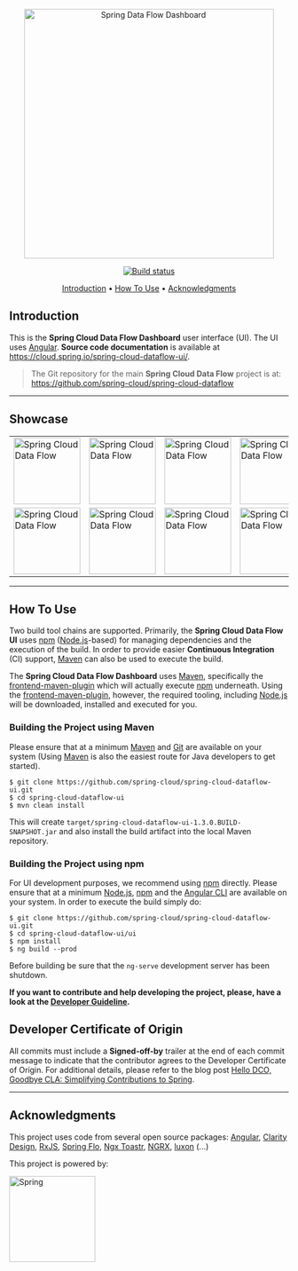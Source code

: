 
<p align="center">
  <a href="https://dataflow.spring.io/">
    <img alt="Spring Data Flow Dashboard" title="Spring Data Flow Dashboard" src="https://i.imgur.com/MGLL6qG.png" width="450">
  </a>
</p>

<p align="center">
  <a href="https://ci.appveyor.com/project/ghillert/spring-cloud-dataflow-ui/branch/master">
    <img src="https://ci.appveyor.com/api/projects/status/7pqco2aqjyaphp36/branch/master?svg=true"
         alt="Build status">
  </a>
</p>

<p align="center">
  <a href="#introduction">Introduction</a> •
  <a href="#how-to-use">How To Use</a> •
  <a href="#acknowledgments">Acknowledgments</a>
</p>

## Introduction

This is the **Spring Cloud Data Flow Dashboard** user interface (UI). The UI uses [Angular][]. **Source code documentation** is available at https://cloud.spring.io/spring-cloud-dataflow-ui/.

> The Git repository for the main **Spring Cloud Data Flow** project is at: https://github.com/spring-cloud/spring-cloud-dataflow

---

## Showcase

<center>
  <table>
    <tr>
      <td><a href="https://raw.githubusercontent.com/spring-cloud/spring-cloud-dataflow/master/spring-cloud-dataflow-docs/src/main/asciidoc/images/dataflow-available-apps-list.png"><img width="120" alt="Spring Cloud Data Flow" src="https://raw.githubusercontent.com/spring-cloud/spring-cloud-dataflow/master/spring-cloud-dataflow-docs/src/main/asciidoc/images/dataflow-available-apps-list.png"></a></td>
      <td><a href="https://raw.githubusercontent.com/spring-cloud/spring-cloud-dataflow/master/spring-cloud-dataflow-docs/src/main/asciidoc/images/dataflow-bulk-import-applications.png"><img width="120" alt="Spring Cloud Data Flow" src="https://raw.githubusercontent.com/spring-cloud/spring-cloud-dataflow/master/spring-cloud-dataflow-docs/src/main/asciidoc/images/dataflow-bulk-import-applications.png"></a></td>
      <td><a href="https://raw.githubusercontent.com/spring-cloud/spring-cloud-dataflow/master/spring-cloud-dataflow-docs/src/main/asciidoc/images/dataflow-streams-list-definitions.png"><img width="120" alt="Spring Cloud Data Flow" src="https://raw.githubusercontent.com/spring-cloud/spring-cloud-dataflow/master/spring-cloud-dataflow-docs/src/main/asciidoc/images/dataflow-streams-list-definitions.png"></a></td>
      <td><a href="https://raw.githubusercontent.com/spring-cloud/spring-cloud-dataflow/master/spring-cloud-dataflow-docs/src/main/asciidoc/images/dataflow-flo-create-stream.png"><img width="120" alt="Spring Cloud Data Flow" src="https://raw.githubusercontent.com/spring-cloud/spring-cloud-dataflow/master/spring-cloud-dataflow-docs/src/main/asciidoc/images/dataflow-flo-create-stream.png"></a></td>
    </tr>
    <tr>
      <td><a href="https://raw.githubusercontent.com/spring-cloud/spring-cloud-dataflow/master/spring-cloud-dataflow-docs/src/main/asciidoc/images/dataflow-stream-deploy-builder.png"><img width="120" alt="Spring Cloud Data Flow" src="https://raw.githubusercontent.com/spring-cloud/spring-cloud-dataflow/master/spring-cloud-dataflow-docs/src/main/asciidoc/images/dataflow-stream-deploy-builder.png"></a></td>
      <td><a href="https://raw.githubusercontent.com/spring-cloud/spring-cloud-dataflow/master/spring-cloud-dataflow-docs/src/main/asciidoc/images/dataflow-task-apps-list.png"><img width="120" alt="Spring Cloud Data Flow" src="https://raw.githubusercontent.com/spring-cloud/spring-cloud-dataflow/master/spring-cloud-dataflow-docs/src/main/asciidoc/images/dataflow-task-apps-list.png"></a></td>
      <td><a href="https://raw.githubusercontent.com/spring-cloud/spring-cloud-dataflow/master/spring-cloud-dataflow-docs/src/main/asciidoc/images/dataflow-ctr-flo-tab.png"><img width="120" alt="Spring Cloud Data Flow" src="https://raw.githubusercontent.com/spring-cloud/spring-cloud-dataflow/master/spring-cloud-dataflow-docs/src/main/asciidoc/images/dataflow-ctr-flo-tab.png"></a></td>
      <td><a href="https://raw.githubusercontent.com/spring-cloud/spring-cloud-dataflow/master/spring-cloud-dataflow-docs/src/main/asciidoc/images/dataflow-jobs-job-execution-details.png"><img width="120" alt="Spring Cloud Data Flow" src="https://raw.githubusercontent.com/spring-cloud/spring-cloud-dataflow/master/spring-cloud-dataflow-docs/src/main/asciidoc/images/dataflow-jobs-job-execution-details.png"></a></td>
    </tr>
  </table>
</center>

---

## How To Use

Two build tool chains are supported. Primarily, the **Spring Cloud Data Flow UI** uses [npm][] ([Node.js][]-based) for managing dependencies and the execution of the build. In order to provide easier **Continuous Integration** (CI) support, [Maven][] can also be used to execute the build.

The **Spring Cloud Data Flow Dashboard** uses [Maven][], specifically the [frontend-maven-plugin][] which will actually execute [npm][] underneath. Using the [frontend-maven-plugin][], however, the required tooling, including [Node.js][] will be downloaded, installed and executed for you.

### Building the Project using Maven

Please ensure that at a minimum [Maven][] and [Git][] are available on your system (Using [Maven][] is also the easiest route for Java developers to get started).

	$ git clone https://github.com/spring-cloud/spring-cloud-dataflow-ui.git
	$ cd spring-cloud-dataflow-ui
	$ mvn clean install

This will create `target/spring-cloud-dataflow-ui-1.3.0.BUILD-SNAPSHOT.jar` and also install the build artifact into the local Maven repository.

### Building the Project using npm

For UI development purposes, we recommend using [npm][] directly. Please ensure that at a minimum [Node.js][], [npm][] and the [Angular CLI][] are available on your system. In order to execute the build simply do:

	$ git clone https://github.com/spring-cloud/spring-cloud-dataflow-ui.git
	$ cd spring-cloud-dataflow-ui/ui
	$ npm install
	$ ng build --prod

Before building be sure that the `ng-serve` development server has been shutdown.<br >

**If you want to contribute and help developing the project, please, have a look at the [Developer Guideline](README_DEV.md/#development).**

## Developer Certificate of Origin
All commits must include a **Signed-off-by** trailer at the end of each commit message to indicate that the contributor agrees to the Developer Certificate of Origin.
For additional details, please refer to the blog post [Hello DCO, Goodbye CLA: Simplifying Contributions to Spring](https://spring.io/blog/2025/01/06/hello-dco-goodbye-cla-simplifying-contributions-to-spring).

---

## Acknowledgments

This project uses code from several open source packages:
[Angular](https://angular.io),
[Clarity Design](https://clarity.design/),
[RxJS](https://github.com/ReactiveX/rxjs),
[Spring Flo](https://github.com/spring-projects/spring-flo),
[Ngx Toastr](https://github.com/scttcper/ngx-toastr),
[NGRX](https://ngrx.io/),
[luxon](https://moment.github.io/luxon//) (...)

This project is powered by:

<a href="https://spring.io/"><img alt="Spring" title="Spring" src="https://i.imgur.com/az8Xady.png" width="155"></a>

[Angular]: https://angular.io/
[Angular CLI]: https://cli.angular.io/
[frontend-maven-plugin]: https://github.com/eirslett/frontend-maven-plugin
[Git]: https://git-scm.com/
[Maven]: https://maven.apache.org/
[Node.js]: https://nodejs.org/
[npm]: https://www.npmjs.com/
[Protractor]: https://github.com/angular/protractor

